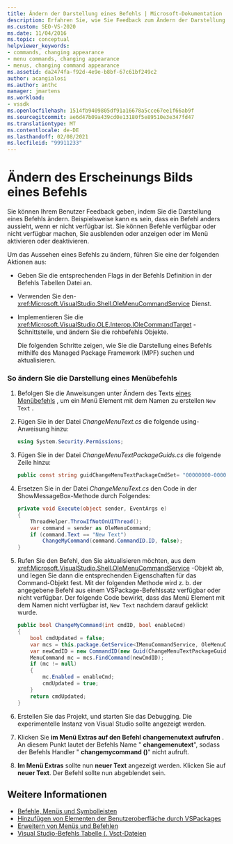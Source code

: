 ```yaml
---
title: Ändern der Darstellung eines Befehls | Microsoft-Dokumentation
description: Erfahren Sie, wie Sie Feedback zum Ändern der Darstellung eines Befehls bereitstellen können, z. b. zum verfügbar machen/nicht verfügbar, zum ausblenden/anzeigen oder zum Aktivieren/Deaktivieren von Befehlen.
ms.custom: SEO-VS-2020
ms.date: 11/04/2016
ms.topic: conceptual
helpviewer_keywords:
- commands, changing appearance
- menu commands, changing appearance
- menus, changing command appearance
ms.assetid: da2474fa-f92d-4e9e-b8bf-67c61bf249c2
author: acangialosi
ms.author: anthc
manager: jmartens
ms.workload:
- vssdk
ms.openlocfilehash: 1514fb9409805df91a16678a5cce67ee1f66ab9f
ms.sourcegitcommit: ae6d47b09a439cd0e13180f5e89510e3e347fd47
ms.translationtype: MT
ms.contentlocale: de-DE
ms.lasthandoff: 02/08/2021
ms.locfileid: "99911233"
---
```

# <a name="change-the-appearance-of-a-command"></a>Ändern des Erscheinungs Bilds eines Befehls
Sie können Ihrem Benutzer Feedback geben, indem Sie die Darstellung eines Befehls ändern. Beispielsweise kann es sein, dass ein Befehl anders aussieht, wenn er nicht verfügbar ist. Sie können Befehle verfügbar oder nicht verfügbar machen, Sie ausblenden oder anzeigen oder im Menü aktivieren oder deaktivieren.

Um das Aussehen eines Befehls zu ändern, führen Sie eine der folgenden Aktionen aus:

- Geben Sie die entsprechenden Flags in der Befehls Definition in der Befehls Tabellen Datei an.

- Verwenden Sie den- <xref:Microsoft.VisualStudio.Shell.OleMenuCommandService> Dienst.

- Implementieren Sie die <xref:Microsoft.VisualStudio.OLE.Interop.IOleCommandTarget> -Schnittstelle, und ändern Sie die rohbefehls Objekte.

  Die folgenden Schritte zeigen, wie Sie die Darstellung eines Befehls mithilfe des Managed Package Framework (MPF) suchen und aktualisieren.

### <a name="to-change-the-appearance-of-a-menu-command"></a>So ändern Sie die Darstellung eines Menübefehls

1. Befolgen Sie die Anweisungen unter Ändern des Texts [eines Menübefehls](../extensibility/changing-the-text-of-a-menu-command.md) , um ein Menü Element mit dem Namen zu erstellen `New Text` .

2. Fügen Sie in der Datei *ChangeMenuText.cs* die folgende using-Anweisung hinzu:

    ```csharp
    using System.Security.Permissions;
    ```

3. Fügen Sie in der Datei *ChangeMenuTextPackageGuids.cs* die folgende Zeile hinzu:

    ```csharp
    public const string guidChangeMenuTextPackageCmdSet= "00000000-0000-0000-0000-00000000";  // get the GUID from the .vsct file
    ```

4. Ersetzen Sie in der Datei *ChangeMenuText.cs* den Code in der ShowMessageBox-Methode durch Folgendes:

    ```csharp
    private void Execute(object sender, EventArgs e)
    {
        ThreadHelper.ThrowIfNotOnUIThread();
        var command = sender as OleMenuCommand;
        if (command.Text == "New Text")
            ChangeMyCommand(command.CommandID.ID, false);
    }
    ```

5. Rufen Sie den Befehl, den Sie aktualisieren möchten, aus dem <xref:Microsoft.VisualStudio.Shell.OleMenuCommandService> -Objekt ab, und legen Sie dann die entsprechenden Eigenschaften für das Command-Objekt fest. Mit der folgenden Methode wird z. b. der angegebene Befehl aus einem VSPackage-Befehlssatz verfügbar oder nicht verfügbar. Der folgende Code bewirkt, dass das Menü Element mit dem Namen nicht verfügbar ist, `New Text` nachdem darauf geklickt wurde.

    ```csharp
    public bool ChangeMyCommand(int cmdID, bool enableCmd)
    {
        bool cmdUpdated = false;
        var mcs = this.package.GetService<IMenuCommandService, OleMenuCommandService>();
        var newCmdID = new CommandID(new Guid(ChangeMenuTextPackageGuids.guidChangeMenuTextPackageCmdSet), cmdID);
        MenuCommand mc = mcs.FindCommand(newCmdID);
        if (mc != null)
        {
            mc.Enabled = enableCmd;
            cmdUpdated = true;
        }
        return cmdUpdated;
    }
    ```

6. Erstellen Sie das Projekt, und starten Sie das Debugging. Die experimentelle Instanz von Visual Studio sollte angezeigt werden.

7. Klicken Sie **im Menü Extras auf den Befehl** **changemenutext aufrufen** . An diesem Punkt lautet der Befehls Name " **changemenutext**", sodass der Befehls Handler " **changemycommand ()**" nicht aufruft.

8. **Im Menü Extras** sollte nun **neuer Text** angezeigt werden. Klicken Sie auf **neuer Text**. Der Befehl sollte nun abgeblendet sein.

## <a name="see-also"></a>Weitere Informationen
- [Befehle, Menüs und Symbolleisten](../extensibility/internals/commands-menus-and-toolbars.md)
- [Hinzufügen von Elementen der Benutzeroberfläche durch VSPackages](../extensibility/internals/how-vspackages-add-user-interface-elements.md)
- [Erweitern von Menüs und Befehlen](../extensibility/extending-menus-and-commands.md)
- [Visual Studio-Befehls Tabelle (. Vsct-Dateien](../extensibility/internals/visual-studio-command-table-dot-vsct-files.md)
